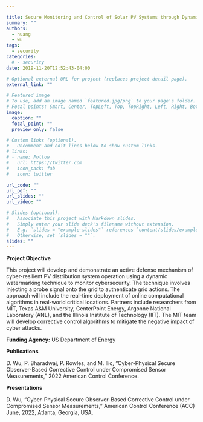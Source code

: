 ```yaml
---

title: Secure Monitoring and Control of Solar PV Systems through Dynamic Watermarking
summary: ""
authors:
  - huang
  - wu
tags:
  - security
categories:
  # - security
date: 2019-11-20T12:52:43-04:00

# Optional external URL for project (replaces project detail page).
external_link: ""

# Featured image
# To use, add an image named `featured.jpg/png` to your page's folder.
# Focal points: Smart, Center, TopLeft, Top, TopRight, Left, Right, BottomLeft, Bottom, BottomRight.
image:
  caption: ""
  focal_point: ""
  preview_only: false

# Custom links (optional).
#   Uncomment and edit lines below to show custom links.
# links:
# - name: Follow
#   url: https://twitter.com
#   icon_pack: fab
#   icon: twitter

url_code: ""
url_pdf: ""
url_slides: ""
url_video: ""

# Slides (optional).
#   Associate this project with Markdown slides.
#   Simply enter your slide deck's filename without extension.
#   E.g. `slides = "example-slides"` references `content/slides/example-slides.md`.
#   Otherwise, set `slides = ""`.
slides: ""
---
```


**Project Objective** 

This project will develop and demonstrate an active defense mechanism of
cyber-resilient PV distribution system operation using a dynamic watermarking
technique to monitor cybersecurity. The technique involves injecting a probe
signal onto the grid to authenticate grid actions. The approach will include
the real-time deployment of online computational algorithms in real-world
critical locations. Partners include researchers from MIT, Texas A&M
University, CenterPoint Energy, Argonne National Laboratory (ANL), and the
Illinois Institute of Technology (IIT). The MIT team will develop corrective
control algorithms to mitigate the negative impact of cyber attacks.

**Funding Agency:** US Department of Energy

**Publications**

D. Wu, P. Bharadwaj, P. Rowles, and M. Ilic, “Cyber-Physical Secure Observer-Based Corrective Control under Compromised Sensor Measurements,” 2022 American Control Conference.

**Presentations**

D. Wu, “Cyber-Physical Secure Observer-Based Corrective Control under Compromised Sensor Measurements,” American Control Conference (ACC) June, 2022, Atlanta, Georgia, USA.



